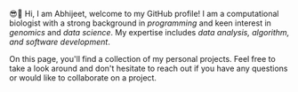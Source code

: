 




:sunglasses::speech_balloon:  Hi, I am Abhijeet, welcome to my GitHub profile! I am a computational biologist with a strong background in *programming* and keen interest in *genomics* and *data science*. My expertise includes *data analysis, algorithm, and software development*. 

On this page, you'll find a collection of my personal projects. Feel free to take a look around and don't hesitate to reach out if you have any questions or would like to collaborate on a project.
